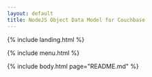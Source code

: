 ```yaml
---
layout: default
title: NodeJS Object Data Model for Couchbase
---
```


{% include landing.html %}

{% include menu.html %}

{% include body.html page="README.md" %}
